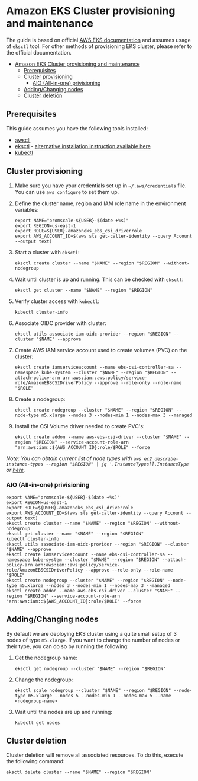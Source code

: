 # Amazon EKS Cluster provisioning and maintenance

The guide is based on official [AWS EKS documentation](https://docs.aws.amazon.com/eks/latest/userguide/getting-started.html) 
and assumes usage of `eksctl` tool. For other methods of provisioning
EKS cluster, please refer to the official documentation.

- [Amazon EKS Cluster provisioning and maintenance](#amazon-eks-cluster-provisioning-and-maintenance)
  - [Prerequisites](#prerequisites)
  - [Cluster provisioning](#cluster-provisioning)
    - [AIO (All-in-one) privisioning](#aio-all-in-one-privisioning)
  - [Adding/Changing nodes](#addingchanging-nodes)
  - [Cluster deletion](#cluster-deletion)

## Prerequisites

This guide assumes you have the following tools installed:

- [awscli](https://docs.aws.amazon.com/cli/latest/userguide/install-cliv2.html)
- [eksctl](https://github.com/weaveworks/eksctl) - [alternative installation instruction available here](https://docs.aws.amazon.com/eks/latest/userguide/eksctl.html)
- [kubectl](https://kubernetes.io/docs/tasks/tools/#kubectl)

## Cluster provisioning

1. Make sure you have your credentials set up in `~/.aws/credentials` file. You
can use `aws configure` to set them up.

2. Define the cluster name, region and IAM role name in the environment variables:

    ```shell
    export NAME="promscale-${USER}-$(date +%s)"
    export REGION=us-east-1
    export ROLE=${USER}-amazoneks_ebs_csi_driverrole
    export AWS_ACCOUNT_ID=$(aws sts get-caller-identity --query Account --output text)
    ```

3. Start a cluster with `eksctl`:

    ```shell
    eksctl create cluster --name "$NAME" --region "$REGION" --without-nodegroup
    ```

4. Wait until cluster is up and running. This can be checked with `eksctl`:

    ```shell
    eksctl get cluster --name "$NAME" --region "$REGION"
    ```

5. Verify cluster access with `kubectl`:

    ```shell
    kubectl cluster-info
    ```

6. Associate OIDC provider with cluster:

    ```shell
    eksctl utils associate-iam-oidc-provider --region "$REGION" --cluster "$NAME" --approve
    ```

7. Create AWS IAM service account used to create volumes (PVC) on the cluster:

    ```shell
    eksctl create iamserviceaccount --name ebs-csi-controller-sa --namespace kube-system --cluster "$NAME" --region "$REGION" --attach-policy-arn arn:aws:iam::aws:policy/service-role/AmazonEBSCSIDriverPolicy --approve --role-only --role-name "$ROLE"
    ```

8. Create a nodegroup:

    ```shell
    eksctl create nodegroup --cluster "$NAME" --region "$REGION" --node-type m5.xlarge --nodes 3 --nodes-min 1 --nodes-max 3 --managed
    ```

9. Install the CSI Volume driver needed to create PVC's:

    ```shell
    eksctl create addon --name aws-ebs-csi-driver --cluster "$NAME" --region "$REGION" --service-account-role-arn "arn:aws:iam::${AWS_ACCOUNT_ID}:role/$ROLE" --force
    ```

_Note: You can obtain current list of node types with `aws ec2 describe-instance-types --region "$REGION" | jq '.InstanceTypes[].InstanceType'` or [here](https://aws.amazon.com/ec2/instance-types/)._

### AIO (All-in-one) privisioning

```shell
export NAME="promscale-${USER}-$(date +%s)"
export REGION=us-east-1
export ROLE=${USER}-amazoneks_ebs_csi_driverrole
export AWS_ACCOUNT_ID=$(aws sts get-caller-identity --query Account --output text)
eksctl create cluster --name "$NAME" --region "$REGION" --without-nodegroup
eksctl get cluster --name "$NAME" --region "$REGION"
kubectl cluster-info
eksctl utils associate-iam-oidc-provider --region "$REGION" --cluster "$NAME" --approve
eksctl create iamserviceaccount --name ebs-csi-controller-sa --namespace kube-system --cluster "$NAME" --region "$REGION" --attach-policy-arn arn:aws:iam::aws:policy/service-role/AmazonEBSCSIDriverPolicy --approve --role-only --role-name "$ROLE"
eksctl create nodegroup --cluster "$NAME" --region "$REGION" --node-type m5.xlarge --nodes 3 --nodes-min 1 --nodes-max 3 --managed
eksctl create addon --name aws-ebs-csi-driver --cluster "$NAME" --region "$REGION" --service-account-role-arn "arn:aws:iam::${AWS_ACCOUNT_ID}:role/$ROLE" --force
```

## Adding/Changing nodes

By default we are deploying EKS cluster using a quite small setup of 3 nodes of
type `m5.xlarge`. If you want to change the number of nodes or their type, you
can do so by running the following:

1. Get the nodegroup name:

    ```shell
    eksctl get nodegroup --cluster "$NAME" --region "$REGION"
    ```

2. Change the nodegroup:

    ```shell
    eksctl scale nodegroup --cluster "$NAME" --region "$REGION" --node-type m5.xlarge --nodes 5 --nodes-min 1 --nodes-max 5 --name <nodegroup-name>
    ```

3. Wait until the nodes are up and running:

    ```shell
    kubectl get nodes
    ```

## Cluster deletion

Cluster deletion will remove all associated resources. To do this, execute the
following command:

```shell
eksctl delete cluster --name "$NAME" --region "$REGION"
```
